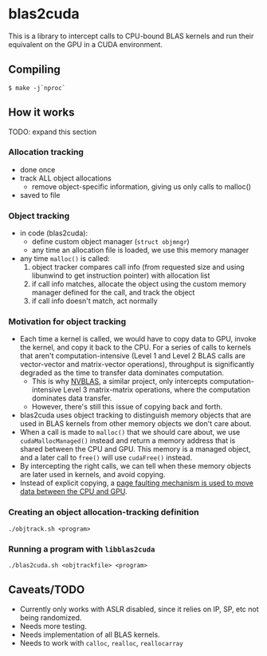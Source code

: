 # blas2cuda

This is a library to intercept calls to CPU-bound BLAS kernels and run their
equivalent on the GPU in a CUDA environment.

## Compiling
```
$ make -j`nproc`
```

## How it works
TODO: expand this section

### Allocation tracking
- done once
- track ALL object allocations
    - remove object-specific information, giving us only calls to malloc()
- saved to file

### Object tracking
- in code (blas2cuda):
    - define custom object manager (`struct objmngr`)
    - any time an allocation file is loaded, we use this memory manager
- any time `malloc()` is called:
    1. object tracker compares call info (from requested size and using
       libunwind to get instruction pointer) with allocation list
    2. if call info matches, allocate the object using the custom memory
       manager defined for the call, and track the object
    3. if call info doesn't match, act normally

### Motivation for object tracking
- Each time a kernel is called, we would have to copy data to GPU, invoke the
  kernel, and copy it back to the CPU. For a series of calls to kernels that
  aren't computation-intensive (Level 1 and Level 2 BLAS calls are vector-vector
  and matrix-vector operations), throughput is significantly degraded as the
  time to transfer data dominates computation.
    - This is why [NVBLAS](https://docs.nvidia.com/cuda/nvblas/index.html), a
      similar project, only intercepts computation-intensive Level 3
      matrix-matrix operations, where the computation dominates data transfer.
    - However, there's still this issue of copying back and forth.
- blas2cuda uses object tracking to distinguish memory objects that are used in
  BLAS kernels from other memory objects we don't care about.
- When a call is made to `malloc()` that we should care about, we use
  `cudaMallocManaged()` instead and return a memory address that is shared
  between the CPU and GPU. This memory is a managed object, and a later call to
  `free()` will use `cudaFree()` instead.
- By intercepting the right calls, we can tell when these memory objects are
  later used in kernels, and avoid copying.
- Instead of explicit copying, a [page faulting mechanism is used to move data
  between the CPU and GPU](https://docs.nvidia.com/cuda/cuda-c-programming-guide/index.html#um-data-migration).

### Creating an object allocation-tracking definition
`./objtrack.sh <program>`

### Running a program with `libblas2cuda`
`./blas2cuda.sh <objtrackfile> <program>`

## Caveats/TODO
- Currently only works with ASLR disabled, since it relies on IP, SP, etc not
  being randomized.
- Needs more testing.
- Needs implementation of all BLAS kernels.
- Needs to work with `calloc`, `realloc`, `reallocarray`

